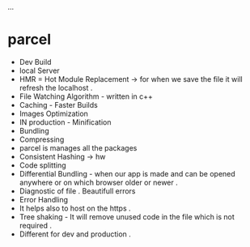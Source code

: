 ...
# parcel
- Dev Build
- local Server
- HMR = Hot Module Replacement -> for when we save the file it will refresh the localhost .
- File Watching Algorithm - written in c++
- Caching - Faster Builds
- Images Optimization 
- IN production - Minification
- Bundling
- Compressing
- parcel is manages all the packages 
- Consistent Hashing -> hw
- Code splitting
- Differential Bundling - when our app is made and can be opened anywhere or on which browser older or newer . 
- Diagnostic of file . Beautifull errors 
- Error Handling 
- It helps also to host on the https .
- Tree shaking - It will remove unused code in the file which is not required .
- Different for dev and production .